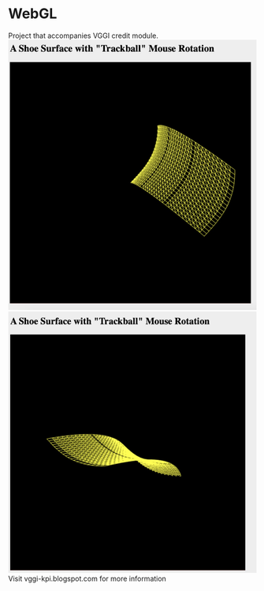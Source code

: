 # WebGL

Project that accompanies VGGI credit module.
![Screen1](https://github.com/Krasin0880/WebGL/blob/master/photo_2022-12-25_13-40-25.jpg)
![Screen2lt](https://github.com/Krasin0880/WebGL/blob/master/photo_2022-12-25_13-40-31.jpg)
Visit vggi-kpi.blogspot.com for more information

